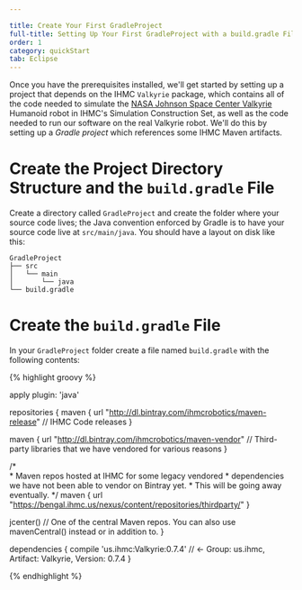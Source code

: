 ```yaml
---

title: Create Your First GradleProject
full-title: Setting Up Your First GradleProject with a build.gradle File
order: 1
category: quickStart
tab: Eclipse
---
```


Once you have the prerequisites installed, we'll get started by setting up a project that depends on the IHMC `Valkyrie` package, which contains all of the code needed to simulate the [NASA Johnson Space Center Valkyrie](http://nasa-jsc-robotics.github.io/valkyrie/) Humanoid robot in IHMC's Simulation Construction Set, as well as the code needed to run our software on the real Valkyrie robot. We'll do this by setting up a *Gradle project* which references some IHMC Maven artifacts.

# Create the Project Directory Structure and the `build.gradle` File

Create a directory called `GradleProject` and create the folder where your source code lives; the Java convention enforced by Gradle is to have your source code live at `src/main/java`. You should have a layout on disk like this:

    GradleProject
    ├── src
    │   └── main
    │       └── java
    └── build.gradle

# Create the `build.gradle` File

In your `GradleProject` folder create a file named `build.gradle` with the following contents:

{% highlight groovy %}

apply plugin: 'java'

repositories {
   maven {
      url  "http://dl.bintray.com/ihmcrobotics/maven-release" // IHMC Code releases
   }

   maven {
      url  "http://dl.bintray.com/ihmcrobotics/maven-vendor" // Third-party libraries that we have vendored for various reasons
   }

   /*  
    *  Maven repos hosted at IHMC for some legacy vendored
    *  dependencies we have not been able to vendor on Bintray yet.
    *  This will be going away eventually.
    */
   maven {
        url "https://bengal.ihmc.us/nexus/content/repositories/thirdparty/"
   }

   jcenter() // One of the central Maven repos. You can also use mavenCentral() instead or in addition to.
}

dependencies {
   compile 'us.ihmc:Valkyrie:0.7.4' // <- Group: us.ihmc, Artifact: Valkyrie, Version: 0.7.4
}

{% endhighlight %}





